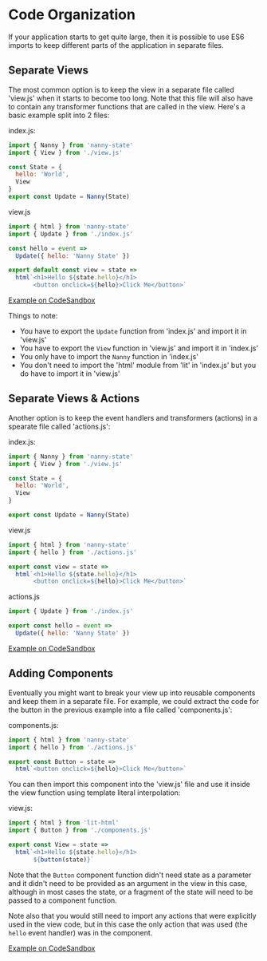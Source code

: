 # Code Organization

If your application starts to get quite large, then it is possible to use ES6 imports to keep different parts of the application in separate files.

## Separate Views

The most common option is to keep the view in a separate file called 'view.js' when it starts to become too long. Note that this file will also have to contain any transformer functions that are called in the view. Here's a basic example split into 2 files:

index.js:
```javascript
import { Nanny } from 'nanny-state'
import { View } from './view.js'

const State = {
  hello: 'World',
  View
}
export const Update = Nanny(State)
```

view.js
```javascript
import { html } from 'nanny-state'
import { Update } from './index.js'

const hello = event => 
  Update({ hello: 'Nanny State' })

export default const view = state => 
  html`<h1>Hello ${state.hello}</h1>
       <button onclick=${hello}>Click Me</button>`
```

[Example on CodeSandbox](https://codesandbox.io/s/nanny-state-import-view-9806y)

Things to note:

* You have to export the `Update` function from 'index.js' and import it in 'view.js'
* You have to export the `View` function in 'view.js' and import it in 'index.js'
* You only have to import the `Nanny` function in 'index.js'
* You don't need to import the 'html' module from 'lit' in 'index.js' but you do have to import it in 'view.js'


## Separate Views & Actions

Another option is to keep the event handlers and transformers (actions) in a spearate file called 'actions.js':

index.js:
```javascript
import { Nanny } from 'nanny-state'
import { View } from './view.js'

const State = {
  hello: 'World',
  View
}

export const Update = Nanny(State)
```

view.js
```javascript
import { html } from 'nanny-state'
import { hello } from './actions.js'

export const view = state => 
  html`<h1>Hello ${state.hello}</h1>
       <button onclick=${hello}>Click Me</button>`
```

actions.js
```javascript
import { Update } from './index.js'

export const hello = event => 
  Update({ hello: 'Nanny State' })
```

[Example on CodeSandbox](https://codesandbox.io/s/nanny-state-imports-3wj2f)

## Adding Components

Eventually you might want to break your view up into reusable components and keep them in a separate file. For example, we could extract the code for the button in the previous example into a file called 'components.js':

components.js:
```javascript
import { html } from 'nanny-state'
import { hello } from './actions.js'

export const Button = state => 
  html`<button onclick=${hello}>Click Me</button>`
```

You can then import this component into the 'view.js' file and use it inside the view function using template literal interpolation:

view.js:
```javascript
import { html } from 'lit-html'
import { Button } from './components.js'

export const View = state => 
  html`<h1>Hello ${state.hello}</h1>
       ${button(state)}`
```

Note that the `Button` component function didn't need state as a parameter and it didn't need to be provided as an argument in the view in this case, although in most cases the state, or a fragment of the state will need to be passed to a component function.

Note also that you would still need to import any actions that were explicitly used in the view code, but in this case the only action that was used (the `hello` event handler) was in the component.

[Example on CodeSandbox](https://codesandbox.io/s/nanny-state-import-view-and-transformers-with-component-g1f8r)